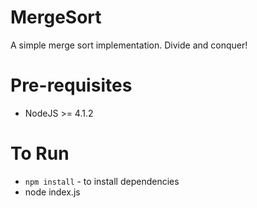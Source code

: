 # MergeSort

A simple merge sort implementation. Divide and conquer!

# Pre-requisites

- NodeJS >= 4.1.2

# To Run

- ```npm install``` - to install dependencies
- node index.js